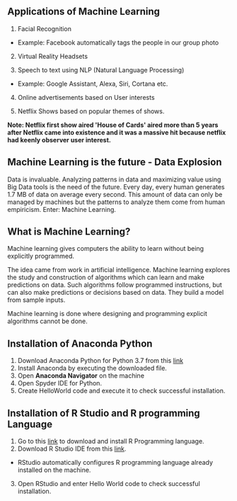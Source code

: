 ## Applications of Machine Learning

1. Facial Recognition
* Example: Facebook automatically tags the people in our group photo

2. Virtual Reality Headsets

3. Speech to text using NLP (Natural Language Processing)
* Example: Google Assistant, Alexa, Siri, Cortana etc.

4. Online advertisements based on User interests

5. Netflix Shows based on popular themes of shows.

**Note: Netflix first show aired 'House of Cards' aired more than 5 years after Netflix came into existence and it was a massive hit because netflix had keenly observer user interest.**

## Machine Learning is the future - Data Explosion

Data is invaluable. Analyzing patterns in data and maximizing value using Big Data tools is the need of the future.
Every day, every human generates 1.7 MB of data on average every second. This amount of data can only be managed by machines but the patterns to analyze them come from human empiricism. Enter: Machine Learning.

## What is Machine Learning?

Machine learning gives computers the ability to learn without being explicitly programmed. 

The idea came from work in artificial intelligence. Machine learning explores the study and construction of algorithms which can learn and make predictions on data. Such algorithms follow programmed instructions, but can also make predictions or decisions based on data. They build a model from sample inputs.

Machine learning is done where designing and programming explicit algorithms cannot be done.

## Installation of Anaconda Python

1. Download Anaconda Python for Python 3.7 from this [link](https://www.anaconda.com/distribution/)
2. Install Anaconda by executing the downloaded file.
3. Open **Anaconda Navigator** on the machine
4. Open Spyder IDE for Python.
5. Create HelloWorld code and execute it to check successful installation.

## Installation of R Studio and R programming Language

1. Go to this [link](https://cran.r-project.org/) to download and install R Programming language. 
2. Download R Studio IDE from this [link](https://rstudio.com/products/rstudio/download/#download).
* RStudio automatically configures R programming language already installed on the machine.
3. Open RStudio and enter Hello World code to check successful installation.
